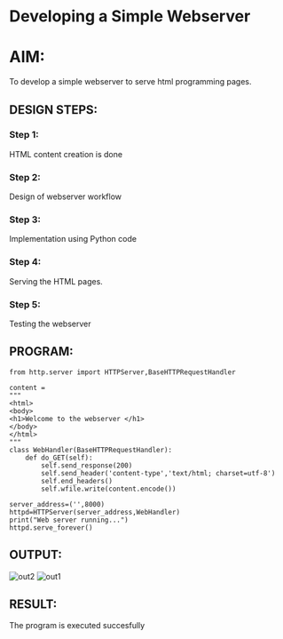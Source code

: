 # Developing a Simple Webserver

# AIM:

To develop a simple webserver to serve html programming pages.

## DESIGN STEPS:

### Step 1:

HTML content creation is done

### Step 2:

Design of webserver workflow

### Step 3:

Implementation using Python code

### Step 4:

Serving the HTML pages.

### Step 5:

Testing the webserver

## PROGRAM:
```
from http.server import HTTPServer,BaseHTTPRequestHandler

content =
"""
<html>
<body>
<h1>Welcome to the webserver </h1>
</body>
</html>
"""
class WebHandler(BaseHTTPRequestHandler):
    def do_GET(self):
        self.send_response(200)
        self.send_header('content-type','text/html; charset=utf-8')
        self.end_headers()
        self.wfile.write(content.encode())
    
server_address=('',8000)
httpd=HTTPServer(server_address,WebHandler)
print("Web server running...")
httpd.serve_forever()    
```

## OUTPUT:
![out2](https://user-images.githubusercontent.com/120717614/215312671-62586703-65ea-446a-846c-54e293cc1599.png)
![out1](https://user-images.githubusercontent.com/120717614/215312734-5009ee3d-e0a7-4eca-9d0a-b010a5d52614.png)



## RESULT:
The program is executed succesfully
